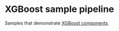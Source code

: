 # XGBoost sample pipeline

Samples that demonstrate [XGBoost components](../../../components/XGboost).
